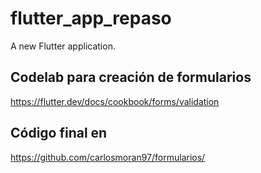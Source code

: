 # flutter_app_repaso

A new Flutter application.

## Codelab para creación de formularios

https://flutter.dev/docs/cookbook/forms/validation

## Código final en

https://github.com/carlosmoran97/formularios/
